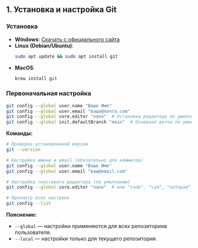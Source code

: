 ## **1. Установка и настройка Git**  
### **Установка**  
- **Windows**: [Скачать с официального сайта](https://git-scm.com/)  
- **Linux (Debian/Ubuntu)**:  
  ```bash
  sudo apt update && sudo apt install git
  ```
- **MacOS**:  
  ```bash
  brew install git
  ```

### **Первоначальная настройка**  
```bash
git config --global user.name "Ваше Имя"
git config --global user.email "ваша@почта.com"
git config --global core.editor "nano"  # Установка редактора по умолчанию
git config --global init.defaultBranch "main"  # Основная ветка по умолчанию
```
**Команды:**  
```bash
# Проверка установленной версии  
git --version  

# Настройка имени и email (обязательно для коммитов)  
git config --global user.name "Ваше Имя"  
git config --global user.email "ваш@email.com"  

# Настройка текстового редактора (по умолчанию)  
git config --global core.editor "nano"  # или "code", "vim", "notepad"  

# Просмотр всех настроек  
git config --list  
```  
**Пояснение:**  
- `--global` — настройки применяются для всех репозиториев пользователя.  
- `--local` — настройки только для текущего репозитория.  
